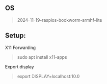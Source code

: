## OS

> 2024-11-19-raspios-bookworm-armhf-lite

## Setup:

X11 Forwarding

> sudo apt install x11-apps

Export display

> export DISPLAY=localhost:10.0
